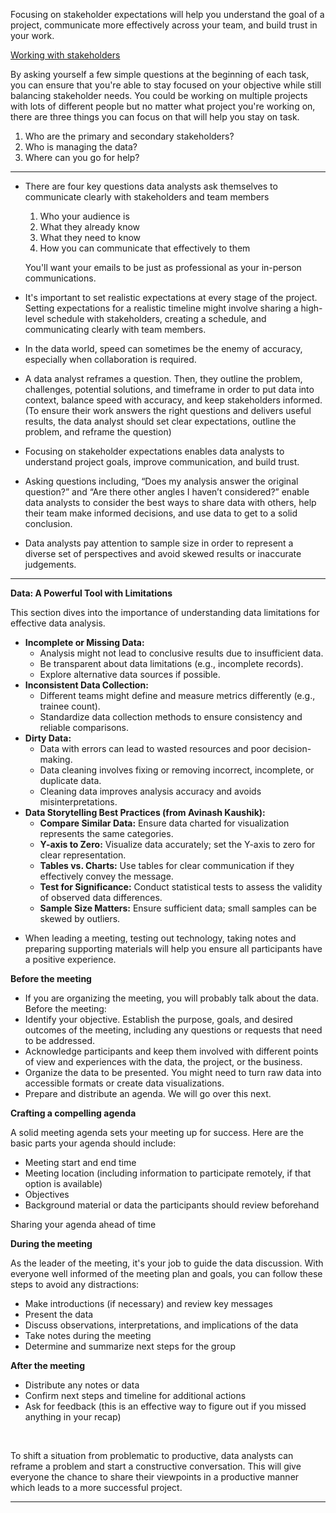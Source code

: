 Focusing on stakeholder expectations will help you understand the goal of a project, communicate more effectively across your team, and build trust in your work.

[Working with stakeholders](https://drive.google.com/file/d/1NcYRIaCtWyOMnUYFTV1-TVxemxL_rHJg/view?usp=sharing)

By asking yourself a few simple questions at the beginning of each task, you can ensure that you're able to stay focused on your objective while still balancing stakeholder needs.
You could be working on multiple projects with lots of different people but no matter what project you're working on, there are three things you can focus on that will help you stay on task.
1. Who are the primary and secondary stakeholders? 
2. Who is managing the data? 
3. Where can you go for help?

---

- There are four key questions data analysts ask themselves to communicate clearly with stakeholders and team members
  1. Who your audience is 
  2. What they already know 
  3. What they need to know 
  4. How you can communicate that effectively to them

  You'll want your emails to be just as professional as your in-person communications.

- It's important to set realistic expectations at every stage of the project. Setting expectations for a realistic timeline might involve sharing a high-level schedule with stakeholders, creating a schedule, and communicating clearly with team members.

- In the data world, speed can sometimes be the enemy of accuracy, especially when collaboration is required.

- A data analyst reframes a question. Then, they outline the problem, challenges, potential solutions, and timeframe in order to put data into context, balance speed with accuracy, and keep stakeholders informed. (To ensure their work answers the right questions and delivers useful results, the data analyst should set clear expectations, outline the problem, and reframe the question)

- Focusing on stakeholder expectations enables data analysts to understand project goals, improve communication, and build trust.

- Asking questions including, “Does my analysis answer the original question?” and “Are there other angles I haven’t considered?” enable data analysts to consider the best ways to share data with others, help their team make informed decisions, and use data to get to a solid conclusion.

- Data analysts pay attention to sample size in order to represent a diverse set of perspectives and avoid skewed results or inaccurate judgements.

---
**Data: A Powerful Tool with Limitations**

This section dives into the importance of understanding data limitations for effective data analysis. 

* **Incomplete or Missing Data:** 
  * Analysis might not lead to conclusive results due to insufficient data. 
  * Be transparent about data limitations (e.g., incomplete records).
  * Explore alternative data sources if possible.
* **Inconsistent Data Collection:**
  * Different teams might define and measure metrics differently (e.g., trainee count). 
  * Standardize data collection methods to ensure consistency and reliable comparisons.
* **Dirty Data:** 
  * Data with errors can lead to wasted resources and poor decision-making.
  * Data cleaning involves fixing or removing incorrect, incomplete, or duplicate data.
  * Cleaning data improves analysis accuracy and avoids misinterpretations.
* **Data Storytelling Best Practices (from Avinash Kaushik):**
    * **Compare Similar Data:** Ensure data charted for visualization represents the same categories. 
    * **Y-axis to Zero:** Visualize data accurately; set the Y-axis to zero for clear representation. 
    * **Tables vs. Charts:** Use tables for clear communication if they effectively convey the message.
    * **Test for Significance:** Conduct statistical tests to assess the validity of observed data differences.
    * **Sample Size Matters:** Ensure sufficient data; small samples can be skewed by outliers. 


- When leading a meeting, testing out technology, taking notes and preparing supporting materials will help you ensure all participants have a positive experience.

**Before the meeting**
- If you are organizing the meeting, you will probably talk about the data. Before the meeting: 
- Identify your objective. Establish the purpose, goals, and desired outcomes of the meeting, including any questions or requests that need to be addressed.
- Acknowledge participants and keep them involved with different points of view and experiences with the data, the project, or the business.
- Organize the data to be presented. You might need to turn raw data into accessible formats or create data visualizations. 
- Prepare and distribute an agenda. We will go over this next.

**Crafting a compelling agenda**

A solid meeting agenda sets your meeting up for success. Here are the basic parts your agenda should include: 
- Meeting start and end time
- Meeting location (including information to participate remotely, if that option is available)
- Objectives 
- Background material or data the participants should review beforehand

Sharing your agenda ahead of time

**During the meeting**

As the leader of the meeting, it's your job to guide the data discussion. With everyone well informed of the meeting plan and goals, you can follow these steps to avoid any distractions:
- Make introductions (if necessary) and review key messages
- Present the data 
- Discuss observations, interpretations, and implications of the data
- Take notes during the meeting
- Determine and summarize next steps for the group 

**After the meeting**
- Distribute any notes or data 
- Confirm next steps and timeline for additional actions
- Ask for feedback (this is an effective way to figure out if you missed anything in your recap)

<br>

To shift a situation from problematic to productive, data analysts can reframe a problem and start a constructive conversation. This will give everyone the chance to share their viewpoints in a productive manner which leads to a more successful project.

---

